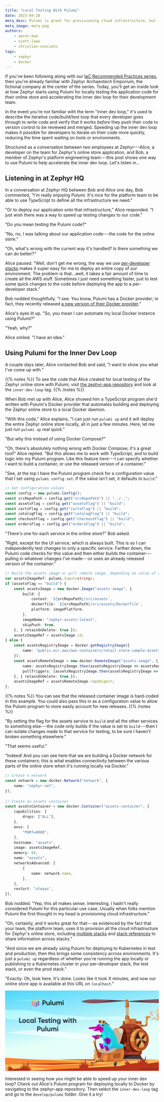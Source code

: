 ```yaml
---
title: "Local Testing With Pulumi"
date: 2023-04-28
meta_desc: Pulumi is great for provisioning cloud infrastructure, but it's also great for automating Docker for local testing of your application code.
meta_image: meta.png
authors:
    - aaron-kao
    - scott-lowe
    - christian-nunciato
tags:
    - zephyr
    - docker
---
```


If you've been following along with our [IaC Recommended Practices series](https://www.pulumi.com/blog/iac-recommended-practices-code-organization-and-stacks/), then you're already familiar with Zephyr Archaeotech Emporium, the fictional company at the center of the series. Today, you'll get an inside look at how Zephyr starts using Pulumi for locally testing the application code for their online store and accelerating the inner dev loop for their development team.

<!--more-->

In the event you're not familiar with the term "inner dev loop," it's used to describe the iterative code/build/test loop that every developer goes through to write code and verify that it works _before_ they push their code to version control to be reviewed and merged. Speeding up the inner dev loop makes it possible for developers to iterate on their code more quickly, reducing the time spent waiting on tools or environments.

Structured as a conversation between two employees at Zephyr---Alice, a developer on the team for Zephyr's online store application, and Bob, a member of Zephyr's platform engineering team---this post shows one way to use Pulumi to help accelerate the inner dev loop. Let's listen in...

## Listening in at Zephyr HQ

In a conversation at Zephyr HQ between Bob and Alice one day, Bob commented, "I'm really enjoying Pulumi. It's nice for the platform team to be able to use TypeScript to define all the infrastructure we need."

"Or to deploy our application onto that infrastructure," Alice responded. "I just wish there was a way to speed up testing changes to our code."

"Do you mean testing the Pulumi code?"

"No, no, I was talking about our application code---the code for the online store."

"Oh, what's wrong with the current way it's handled? Is there something we can do better?"

Alice paused. "Well, don't get me wrong, the way we use [per-developer stacks](/blog/iac-recommended-practices-developer-stacks-git-branches/) makes it super easy for me to deploy an entire copy of our environment. The problem is that...well, it takes a fair amount of time to create all the AWS stuff. Sometimes I just need something faster, just to test some quick changes to the code before deploying the app to a per-developer stack."

Bob nodded thoughtfully. "I see. You know, Pulumi has a Docker provider; in fact, they recently released [a new version of their Docker provider](/blog/build-images-50x-faster-docker-v4/)."

Alice's eyes lit up. "So, you mean I can automate my local Docker instance using Pulumi?"

"Yeah, why?"

Alice smiled. "I have an idea."

## Using Pulumi for the Inner Dev Loop

A couple days later, Alice contacted Bob and said, "I want to show you what I've come up with."

{{% notes %}}
To see the code that Alice created for local testing of the Zephyr online store with Pulumi, visit [the zephyr-app repository](https://github.com/pulumi/zephyr-app/) and look at the `inner-dev-loop` tag.
{{% /notes %}}

When Bob met up with Alice, Alice showed him a TypeScript program she'd written with Pulumi's Docker provider that automates building and deploying the Zephyr online store to a local Docker daemon.

"With this code," Alice explains, "I can just run `pulumi up` and it will deploy the entire Zephyr online store locally, all in just a few minutes. Here, let me just run `pulumi up` real quick."

"But why this instead of using Docker Compose?"

"Oh, there's absolutely nothing wrong with Docker Compose; it's a great tool!" Alice replied. "But this allows me to work with TypeScript, and to build logic into my Pulumi program. Like this feature here---I can specify whether I want to build a container, or use the released version of a container."

"See, at the top I have the Pulumi program check for a configuration value that I set using `pulumi config set`. If the value isn't set, it defaults to `build`."

```typescript
// Get configuration values
const config = new pulumi.Config();
const srcRepoPath = config.get("srcRepoPath") || "../..";
const assetsFlag = config.get("assetsFlag") || "build";
const cartsFlag = config.get("cartsFlag") || "build";
const catalogFlag = config.get("catalogFlag") || "build";
const checkoutFlag = config.get("checkoutFlag") || "build";
const ordersFlag = config.get("ordersFlag") || "build";
```

"There's one for each service in the online store?" Bob asked.

"Right, except for the UI service, which is always built. This is so I can independently test changes to only a specific service. Farther down, the Pulumi code checks for this value and then either builds the container---pulling in whatever changes I've made---or uses an already released version of the container."

```typescript
// Build the assets image or pull remote image, depending on value of assetsFlag
var assetsImageRef: pulumi.Input<string>;
if (assetsFlag == "build") {
    const assetsImage = new docker.Image("assets-image", {
        build: {
            context: `${srcRepoPath}/src/assets`,
            dockerfile: `${srcRepoPath}/src/assets/Dockerfile`,
            platform: imagePlatform,
        },
        imageName: "zephyr-assets:latest",
        skipPush: true,
    }, { retainOnDelete: true });
    assetsImageRef = assetsImage.id;
} else {
    const assetsRegistryImage = docker.getRegistryImage({
        name: "public.ecr.aws/aws-containers/retail-store-sample-assets:0.2.0",
    });
    const assetsRemoteImage = new docker.RemoteImage("assets-image", {
        name: assetsRegistryImage.then(assetsRegistryImage => assetsRegistryImage.name),
        pullTriggers: [assetsRegistryImage.then(assetsRegistryImage => assetsRegistryImage.sha256Digest)],
    }, { retainOnDelete: true });
    assetsImageRef = assetsRemoteImage.repoDigest;
};
```

{{% notes %}}
You can see that the released container image is hard-coded in this example. You could also pass this in as a configuration value to allow the Pulumi program to more easily account for new releases.
{{% /notes %}}

"By setting the flag for the assets service to `build` and all the other services to something else---the code only builds if the value is set to `build`---then I can isolate changes made to that service for testing, to be sure I haven't broken something elsewhere."

"That seems useful."

"Indeed! And you can see here that we are building a Docker network for these containers; this is what enables connectivity between the various parts of the online store when it's running locally via Docker."

```typescript
// Create a network
const network = new docker.Network("network", {
    name: "zephyr-net",
});

// Create an assets container
const assetsContainer = new docker.Container("assets-container", {
    capabilities: {
        drops: ["ALL"],
    },
    envs: [
        "PORT=8080",
    ],
    hostname: "assets",
    image: assetsImageRef,
    memory: 64,
    name: "assets",
    networksAdvanced: [
        {
            name: network.name,
        },
    ],
    restart: "always",
});
```

Bob nodded. "Yep, this all makes sense. Interesting, I hadn't really considered Pulumi for this particular use case. Usually when folks mention Pulumi the first thought in my head is provisioning cloud infrastructure."

"Oh, certainly, and it works great for that---as evidenced by the fact that your team, the platform team, uses it to provision all the cloud infrastructure for Zephyr's online store, including [multiple stacks](/blog/iac-recommended-practices-structuring-pulumi-projects/) and [stack references](/blog/iac-recommended-practices-using-stack-references/) to share information across stacks."

"And since we are already using Pulumi for deploying to Kubernetes in test and production, then this brings some consistency across environments. It's just a `pulumi up` regardless of whether you're running the app locally or publishing to a Kubernetes cluster in your per-developer stack, the test stack, or even the prod stack."

"Exactly. Oh, look here. It's done. Looks like it took X minutes, and now our online store app is available at this URL on `localhost`."

![Screenshot of a completed Pulumi operation](meta.png)

Interested in seeing how you might be able to speed up your inner dev loop? Check out Alice's Pulumi program for deploying locally to Docker by navigating to the zephyr-app repository. Then select the `inner-dev-loop` tag and go to the `develop/pulumi` folder. Give it a try!
